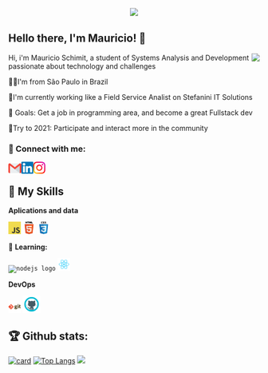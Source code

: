 <p align="center"><img src="https://i.imgur.com/A6bWGFl.gif"/></p>

## Hello there, I'm Mauricio! 👋

<img align="right" src="https://github.com/rajput2107/rajput2107/blob/master/Assets/Developer.gif"/>

<p>Hi, i'm Mauricio Schimit, a student of Systems Analysis and Development passionate about technology and challenges</p>

<p>👩‍💻I'm from São Paulo in Brazil</p>
<p>🔭I'm currently working like a Field Service Analist on Stefanini IT Solutions</p>
<p>💼 Goals: Get a job in programming area, and become a great Fullstack dev</p>
<p> 👯Try to 2021: Participate and interact more in the community</p>

### 🤝 Connect with me:

<p align="left">
    <a href="mailto:mauricio.3g2014@gmail.com">
    <img align="left" alt="Mauricio | Gmail" width="26px" src="https://github.com/hargun79/hargun79/blob/master/Assets/Gmail.svg" />
  </a>

 <a href="https://in.linkedin.com/in/maurício-schimit-6a6b31160/">
    <img align="left" alt="Hargun | Linkedin" width="24px" src="https://github.com/hargun79/hargun79/blob/master/Assets/Linkedin.svg" />
  </a>
   <a href="https://www.instagram.com/mauricio.bbs">
    <img align="left" alt="Hargun | Instagram" width="24px" src="https://github.com/hargun79/hargun79/blob/master/Assets/Instagram.svg" />
  </a>
<!-- 
  <a href="#" alt="WhatsApp">
  <img src="https://img.shields.io/badge/-WhatsApp-25d366?style=flat-square&labelColor=25d366&logo=whatsapp&logoColor=white&link=API-DO-SEU-WHATSAPP"/></a> -->
</p>  
<br>

## 🚀 My Skills


**Aplications and data**

<code><img height="25" src="https://raw.githubusercontent.com/github/explore/80688e429a7d4ef2fca1e82350fe8e3517d3494d/topics/javascript/javascript.png"></code>
<code><img height="25" src="https://raw.githubusercontent.com/github/explore/80688e429a7d4ef2fca1e82350fe8e3517d3494d/topics/html/html.png"></code>
<code><img height="25" src="https://raw.githubusercontent.com/github/explore/80688e429a7d4ef2fca1e82350fe8e3517d3494d/topics/css/css.png"></code>


 🌱 **Learning:**
 
<code><img height="25" src="https://seeklogo.com/images/N/nodejs-logo-FBE122E377-seeklogo.com.png" alt="nodejs logo" /></code>
<code><img height="25" src="https://raw.githubusercontent.com/github/explore/80688e429a7d4ef2fca1e82350fe8e3517d3494d/topics/react/react.png"></code>


**DevOps**

  <code><img height="25" alt="git" src="https://raw.githubusercontent.com/github/explore/80688e429a7d4ef2fca1e82350fe8e3517d3494d/topics/git/git.png"></code>
 <img style="margin: auto;" src="https://raw.githubusercontent.com/sachinverma53121/sachinverma53121/master/icons/github.png" alt=github width="35"/>


## 🏆 Github stats:

[![card](https://github-readme-stats.vercel.app/api?username=mauricio-bs&show_icons=true&title_color=fff&icon_color=79ff97&text_color=efefef&bg_color=24292e)](https://github.com/mauricio-bs/)
[![Top Langs](https://github-readme-stats.vercel.app/api/top-langs/?username=mauricio-bs&show_icons=true&hide_border=true&theme=radical)](https://github.com/rodolfomori/github-readme-stats)
<img src="https://github.com/punitkmryh/punitkmryh/blob/master/wave.svg" />
